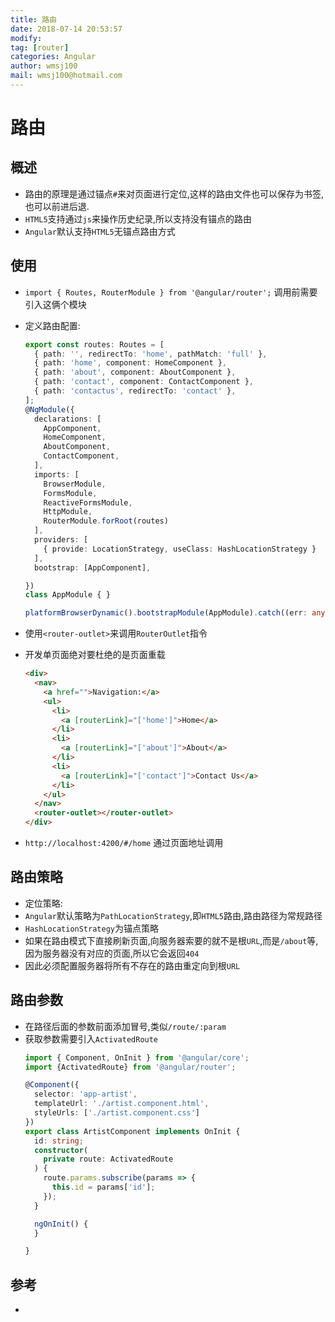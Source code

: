 ```yaml
---
title: 路由
date: 2018-07-14 20:53:57	
modify: 
tag: [router]
categories: Angular
author: wmsj100
mail: wmsj100@hotmail.com
---
```


# 路由

## 概述
- 路由的原理是通过锚点`#`来对页面进行定位,这样的路由文件也可以保存为书签,也可以前进后退.
- `HTML5`支持通过`js`来操作历史纪录,所以支持没有锚点的路由
- `Angular`默认支持`HTML5`无锚点路由方式

## 使用
- `import { Routes, RouterModule } from '@angular/router';` 调用前需要引入这俩个模块
- 定义路由配置:
	```ts
	export const routes: Routes = [
	  { path: '', redirectTo: 'home', pathMatch: 'full' },
	  { path: 'home', component: HomeComponent },
	  { path: 'about', component: AboutComponent },
	  { path: 'contact', component: ContactComponent },
	  { path: 'contactus', redirectTo: 'contact' },
	];
	@NgModule({
	  declarations: [
		AppComponent,
		HomeComponent,
		AboutComponent,
		ContactComponent,
	  ],
	  imports: [
		BrowserModule,
		FormsModule,
		ReactiveFormsModule,
		HttpModule,
		RouterModule.forRoot(routes)
	  ],
	  providers: [
		{ provide: LocationStrategy, useClass: HashLocationStrategy }
	  ],
	  bootstrap: [AppComponent],

	})
	class AppModule { }

	platformBrowserDynamic().bootstrapModule(AppModule).catch((err: any) => console.log(err));
	```

- 使用`<router-outlet>`来调用`RouterOutlet`指令
- 开发单页面绝对要杜绝的是页面重载
	```html
	<div>
	  <nav>
		<a href="">Navigation:</a>
		<ul>
		  <li>
			<a [routerLink]="['home']">Home</a>
		  </li>
		  <li>
			<a [routerLink]="['about']">About</a>
		  </li>
		  <li>
			<a [routerLink]="['contact']">Contact Us</a>
		  </li>
		</ul>
	  </nav>
	  <router-outlet></router-outlet>
	</div>
	```
- `http://localhost:4200/#/home` 通过页面地址调用

## 路由策略
- 定位策略:
- `Angular`默认策略为`PathLocationStrategy`,即`HTML5`路由,路由路径为常规路径
- `HashLocationStrategy`为锚点策略
- 如果在路由模式下直接刷新页面,向服务器索要的就不是根`URL`,而是`/about`等,因为服务器没有对应的页面,所以它会返回`404`
- 因此必须配置服务器将所有不存在的路由重定向到根`URL`

## 路由参数
- 在路径后面的参数前面添加冒号,类似`/route/:param`
- 获取参数需要引入`ActivatedRoute`
	```ts
	import { Component, OnInit } from '@angular/core';
	import {ActivatedRoute} from '@angular/router';

	@Component({
	  selector: 'app-artist',
	  templateUrl: './artist.component.html',
	  styleUrls: ['./artist.component.css']
	})
	export class ArtistComponent implements OnInit {
	  id: string;
	  constructor(
		private route: ActivatedRoute
	  ) {
		route.params.subscribe(params => {
		  this.id = params['id'];
		});
	  }

	  ngOnInit() {
	  }

	}
	```
## 参考
- []()
